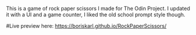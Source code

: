 This is a game of rock paper scissors I made for The Odin Project.
I updated it with a UI and a game counter, I liked the old school prompt style though.

#Live preview here: https://boriskarl.github.io/RockPaperScissors/



